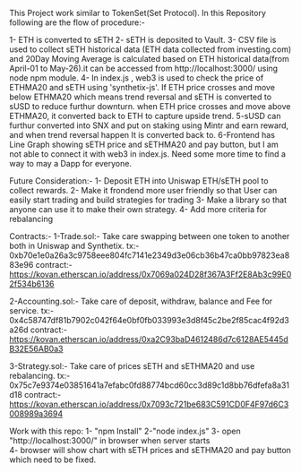 This Project work similar to TokenSet(Set Protocol). In this Repository following are the flow of procedure:-

1- ETH is converted to sETH
2- sETH is deposited to Vault.
3- CSV file is used to collect sETH historical data (ETH data collected from investing.com) and 20Day Moving Average is calculated based on ETH historical data(from April-01 to May-26).it can be accessed from http://localhost:3000/ using node npm module.
4- In index.js , web3 is used to check the price of ETHMA20 and sETH using 'synthetix-js'. If ETH price crosses
and move below ETHMA20 which means trend reversal and sETH is converted to sUSD to reduce furthur downturn. when ETH price crosses and move above ETHMA20, it converted back to ETH to capture upside trend.
5-sUSD can furthur converted into SNX and put on staking using Mintr and earn reward, and when trend reversal happen It is converted back to.
6-Frontend has Line Graph showing sETH price and sETHMA20 and pay button, but I am not able to connect it with web3 in index.js. Need some more time to find a way to may a Dapp for everyone.

Future Consideration:-
1- Deposit ETH into Uniswap ETH/sETH pool to collect rewards.
2- Make it frondend more user friendly so that User can easily start trading and build strategies for trading
3- Make a library so that anyone can use it to make their own strategy.
4- Add more criteria for rebalancing

Contracts:-
1-Trade.sol:- Take care swapping between one token to another both in Uniswap and Synthetix.
tx:- 0xb70e1e0a26a3c9758eee804fc7141e2349d3e06cb36b47ca0bb97823ea883e96
contract:- https://kovan.etherscan.io/address/0x7069a024D28f367A3Ff2E8Ab3c99E02f534b6136

2-Accounting.sol:- Take care of deposit, withdraw, balance and Fee for service.
tx:- 0x4c58747df81b7902c042f64e0bf0fb033993e3d8f45c2be2f85cac4f92d3a26d
contract:- https://kovan.etherscan.io/address/0xa2C93baD4612486d7c6128AE5445dB32E56AB0a3

3-Strategy.sol:- Take care of prices sETH and sETHMA20 and use rebalancing.
tx:- 0x75c7e9374e03851641a7efabc0fd88774bcd60cc3d89c1d8bb76dfefa8a31d18
contract:- https://kovan.etherscan.io/address/0x7093c721be683C591CD0F4F97d6C3008989a3694

Work with this repo:
1- "npm Install"
2-"node index.js"
3- open "http://localhost:3000/" in browser when server starts  
4- browser will show chart with sETH prices and sETHMA20 and pay button which need to be fixed.
